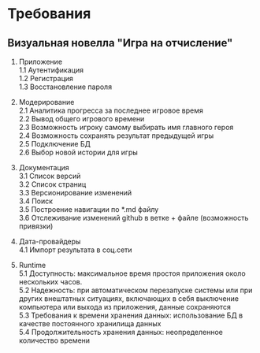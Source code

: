 # Требования
## Визуальная новелла "Игра на отчисление"
1. Приложение
  <br> 1.1 Аутентификация
  <br> 1.2 Регистрация
  <br> 1.3 Восстановление пароля
 
2. Модерирование
  <br> 2.1 Аналитика прогресса за последнее игровое время 
  <br> 2.2 Вывод общего игрового времени
  <br> 2.3 Возможность игроку самому выбирать имя главного героя
  <br> 2.4 Возможность сохранять результат предыдущей игры
  <br> 2.5 Подключение БД
  <br> 2.6 Выбор новой истории для игры
  
  3. Документация
  <br> 3.1 Список версий
  <br> 3.2 Список страниц
  <br> 3.3 Версионирование изменений
  <br> 3.4 Поиск
  <br> 3.5 Построение навигации по *.md файлу
  <br> 3.6 Отслеживание изменений github в ветке + файле (возможность привязки)

4. Дата-провайдеры
 <br> 4.1 Импорт результата в соц.сети

 5. Runtime
 <br> 5.1 Доступность: максимальное время простоя приложения около нескольких часов. 
 <br> 5.2 Надежность: при автоматическом перезапуске системы или при других внештатных ситуациях, включающих в себя выключение компьютера или выхода из приложения, данные сохраняются 
 <br> 5.3 Требования к времени хранения данных: использование БД в качестве постоянного хранилища данных
 <br> 5.4 Продолжительность хранения данных: неопределенное количество времени
